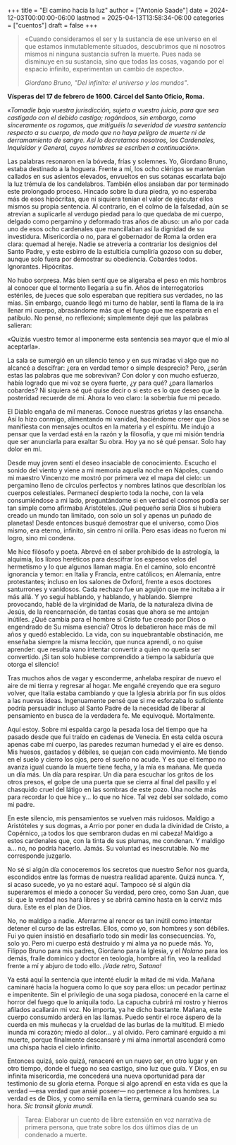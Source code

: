 +++
title = "El camino hacia la luz"
author = ["Antonio Saade"]
date = 2024-12-03T00:00:00-06:00
lastmod = 2025-04-13T13:58:34-06:00
categories = ["cuentos"]
draft = false
+++

> «Cuando consideramos el ser y la sustancia de ese universo en el que estamos inmutablemente situados, descubrimos que ni nosotros mismos ni ninguna sustancia sufren la muerte. Pues nada se disminuye en su sustancia, sino que todas las cosas, vagando por el espacio infinito, experimentan un cambio de aspecto».
>
> _Giordano Bruno, "Del infinito: el universo y los mundos"_.

**Vísperas del 17 de febrero de 1600. Cárcel del Santo Oficio, Roma.**

_«Tomadle bajo vuestra jurisdicción, sujeto a vuestro juicio, para que sea castigado con el debido castigo; rogándoos, sin embargo, como sinceramente os rogamos, que mitiguéis la severidad de vuestra sentencia respecto a su cuerpo, de modo que no haya peligro de muerte ni de derramamiento de sangre. Así lo decretamos nosotros, los Cardenales, Inquisidor y General, cuyos nombres se escriben a continuación»._

Las palabras resonaron en la bóveda, frías y solemnes. Yo, Giordano Bruno, estaba destinado a la hoguera. Frente a mí, los ocho clérigos se mantenían callados en sus asientos elevados, envueltos en sus sotanas escarlata bajo la luz trémula de los candelabros. También ellos ansiaban dar por terminado este prolongado proceso. Hincado sobre la dura piedra, yo no esperaba más de esos hipócritas, que ni siquiera tenían el valor de ejecutar ellos mismos su propia sentencia. Al contrario, en el colmo de la falsedad, aún se atrevían a suplicarle al verdugo piedad para lo que quedaba de mi cuerpo, delgado como pergamino y deformado tras años de abuso: un año por cada uno de esos ocho cardenales que mancillaban así la dignidad de su investidura. Misericordia o no, para el gobernador de Roma la orden era clara: quemad al hereje. Nadie se atrevería a contrariar los designios del Santo Padre, y este esbirro de la estulticia cumpliría gozoso con su deber, aunque solo fuera por demostrar su obediencia. Cobardes todos. Ignorantes. Hipócritas.

No hubo sorpresa. Más bien sentí que se aligeraba el peso en mis hombros al conocer que el tormento llegaría a su fin. Años de interrogatorios estériles, de jueces que solo esperaban que repitiera sus verdades, no las mías. Sin embargo, cuando llegó mi turno de hablar, sentí la flama de la ira llenar mi cuerpo, abrasándome más que el fuego que me esperaría en el patíbulo. No pensé, no reflexioné; simplemente dejé que las palabras salieran:

«Quizás vuestro temor al imponerme esta sentencia sea mayor que el mío al aceptarla».

La sala se sumergió en un silencio tenso y en sus miradas vi algo que no alcancé a descifrar: ¿era en verdad temor o simple desprecio? Pero, ¿serán estas las palabras que me sobrevivan? Con dolor y con mucho esfuerzo, había logrado que mi voz se oyera fuerte, ¿y para qué? ¿para llamarlos cobardes? Ni siquiera sé qué quise decir o si esto es lo que deseo que la posteridad recuerde de mí. Ahora lo veo claro: la soberbia fue mi pecado.

El Diablo engaña de mil maneras. Conoce nuestras grietas y las ensancha. Así lo hizo conmigo, alimentando mi vanidad, haciéndome creer que Dios se manifiesta con mensajes ocultos en la materia y el espíritu. Me indujo a pensar que la verdad está en la razón y la filosofía, y que mi misión tendría que ser anunciarla para exaltar Su obra. Hoy ya no sé qué pensar. Solo hay dolor en mí.

Desde muy joven sentí el deseo insaciable de conocimiento. Escucho el sonido del viento y viene a mi memoria aquella noche en Nápoles, cuando mi maestro Vincenzo me mostró por primera vez el mapa del cielo: un pergamino lleno de círculos perfectos y nombres latinos que describían los cuerpos celestiales. Permanecí despierto toda la noche, con la vela consumiéndose a mi lado, preguntándome si en verdad el cosmos podía ser tan simple como afirmaba Aristóteles. ¡Qué pequeño sería Dios si hubiera creado un mundo tan limitado, con solo un sol y apenas un puñado de planetas! Desde entonces busqué demostrar que el universo, como Dios mismo, era eterno, infinito, sin centro ni orilla. Pero esas ideas no fueron mi logro, sino mi condena.

Me hice filósofo y poeta. Abrevé en el saber prohibido de la astrología, la alquimia, los libros heréticos para descifrar los espesos velos del hermetismo y lo que algunos llaman magia. En el camino, solo encontré ignorancia y temor: en Italia y Francia, entre católicos; en Alemania, entre protestantes; incluso en los salones de Oxford, frente a esos doctores santurrones y vanidosos. Cada rechazo fue un aguijón que me incitaba a ir más allá. Y yo seguí hablando, y hablando, y hablando. Siempre provocando, hablé de la virginidad de María, de la naturaleza divina de Jesús, de la reencarnación, de tantas cosas que ahora se me antojan inútiles. ¿Qué cambia para el hombre si Cristo fue creado por Dios o engendrado de Su misma esencia? Otros lo debatieron hace más de mil años y quedó establecido. La vida, con su inquebrantable obstinación, me enseñaba siempre la misma lección, que nunca aprendí, o no quise aprender: que resulta vano intentar convertir a quien no quería ser convertido. ¡Si tan solo hubiese comprendido a tiempo la sabiduría que otorga el silencio!

Tras muchos años de vagar y esconderme, anhelaba respirar de nuevo el aire de mi tierra y regresar al hogar. Me engañé creyendo que era seguro volver, que Italia estaba cambiando y que la Iglesia abriría por fin sus oídos a las nuevas ideas. Ingenuamente pensé que si me esforzaba lo suficiente podría persuadir incluso al Santo Padre de la necesidad de liberar al pensamiento en busca de la verdadera fe. Me equivoqué. Mortalmente.

Aquí estoy. Sobre mi espalda cargo la pesada losa del tiempo que ha pasado desde que fui traído en cadenas de Venecia. En esta celda oscura apenas cabe mi cuerpo, las paredes rezuman humedad y el aire es denso. Mis huesos, gastados y débiles, se quejan con cada movimiento. Me tiendo en el suelo y cierro los ojos, pero el sueño no acude. Y es que el tiempo no avanza igual cuando la muerte tiene fecha, y la mía es mañana. Me queda un día más. Un día para respirar. Un día para escuchar los gritos de los otros presos, el golpe de una puerta que se cierra al final del pasillo y el chasquido cruel del látigo en las sombras de este pozo. Una noche más para recordar lo que hice y... lo que no hice. Tal vez debí ser soldado, como mi padre.

En este silencio, mis pensamientos se vuelven más ruidosos. Maldigo a Aristóteles y sus dogmas, a Arrio por poner en duda la divinidad de Cristo, a Copérnico, ¡a todos los que sembraron dudas en mi cabeza! Maldigo a estos cardenales que, con la tinta de sus plumas, me condenan. Y maldigo a... no, no podría  hacerlo. Jamás. Su voluntad es inescrutable. No me corresponde juzgarlo.

No sé si algún día conoceremos los secretos que nuestro Señor nos guarda, escondidos entre las formas de nuestra realidad aparente. Quizá nunca. Y, si acaso sucede, yo ya no estaré aquí. Tampoco sé si algún día superaremos el miedo a conocer Su verdad, pero creo, como San Juan, que sí: que la verdad nos hará libres y se abrirá camino hasta en la cerviz más dura. Este es el plan de Dios.

No, no maldigo a nadie. Aferrarme al rencor es tan inútil como intentar detener el curso de las estrellas. Ellos, como yo, son hombres y son débiles. Fui yo quien insistió en desafiarlo todo sin medir las consecuencias. Yo, solo yo. Pero mi cuerpo está destruido y mi alma ya no puede más. Yo, Filippo Bruno para mis padres, Giordano para la Iglesia, y el _Nolano_ para los demás, fraile dominico y doctor en teología, hombre al fin, veo la realidad frente a mí y abjuro de todo ello. _¡Vade retro, Satana!_

Ya está aquí la sentencia que intenté eludir la mitad de mi vida. Mañana caminaré hacia la hoguera como lo que soy para ellos: un pecador pertinaz e impenitente. Sin el privilegio de una soga piadosa, conoceré en la carne el horror del fuego que lo aniquila todo. La capucha cubrirá mi rostro y hierros afilados acallarán mi voz. No importa, ya he dicho bastante. Mañana, este cuerpo consumido arderá en las llamas. Puedo sentir el roce áspero de la cuerda en mis muñecas y la crueldad de las burlas de la multitud. El miedo inunda mi corazón; miedo al dolor... y al olvido. Pero caminaré erguido a mi muerte, porque finalmente descansaré y mi alma inmortal ascenderá como una chispa hacia el cielo infinito.

Entonces quizá, solo quizá, renaceré en un nuevo ser, en otro lugar y en otro tiempo, donde el fuego no sea castigo, sino luz que guía. Y Dios, en su infinita misericordia, me concederá una nueva oportunidad para dar testimonio de su gloria eterna. Porque si algo aprendí en esta vida es que la verdad —esa verdad que ansié poseer— no pertenece a los hombres. La verdad es de Dios, y como semilla en la tierra, germinará cuando sea su hora. _Sic transit gloria mundi_.

> Tarea: Elaborar un cuento de libre extensión en voz narrativa de primera persona, que trate sobre los dos últimos días de un condenado a muerte.
